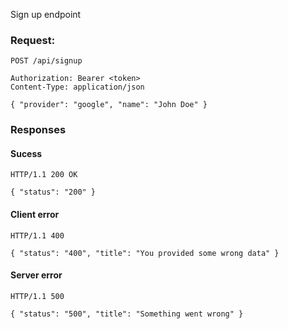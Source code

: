 Sign up endpoint

### Request:

```http
POST /api/signup

Authorization: Bearer <token>
Content-Type: application/json

{ "provider": "google", "name": "John Doe" }
```

### Responses

#### Sucess

```http
HTTP/1.1 200 OK

{ "status": "200" }
```



#### Client error
```http
HTTP/1.1 400

{ "status": "400", "title": "You provided some wrong data" }
```

#### Server error
```http
HTTP/1.1 500

{ "status": "500", "title": "Something went wrong" }
```
